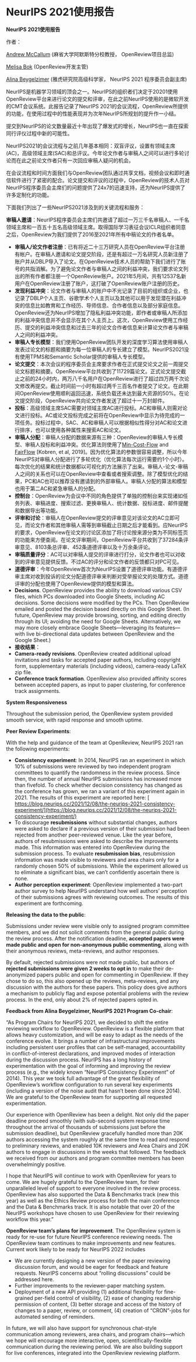 # NeurIPS 2021使用报告

**NeurIPS 2021使用报告**

作者：

[Andrew McCallum](https://people.cs.umass.edu/\~mccallum/) (麻省大学阿默斯特分校教授， OpenReview项目总监)

[Melisa Bok](https://www.cics.umass.edu/people/bok-melisa) (OpenReview开发主管)

[Alina Beygelzimer](https://hunch.net/\~beygel/) (雅虎研究院高级科学家， NeurIPS 2021 程序委员会副主席)

NeurIPS是机器学习领域的顶会之一。NeurIPS的组织者们决定于20201使用OpenReview平台来进行论文的提交和评审，在此之前NeurIPS使用的是微软开发的CMT会议系统。此报告记录了NeurIPS 2021的会议流程，OpenReview所提供的功能，在使用过程中的性能表现并为次年NeurIPS所规划的提升作一小结。

提交到NeurIPS的论文数量最近十年出现了爆发式的增长，NeurIPS也一直在探索同行评仪过程中新的可能性。

NeurIPS2021的会议流程与之前几年基本相同：双盲评议，设置有领域主席(AC)，高级领域主席(SAC)和总评议。今年论文作者与审稿人之间可以进行多轮讨论而在此之前论文作者只有一次回应审稿人疑问的机会。

在会议流程和时间方面我们与OpenReview团队通过共享文档，视频会议和即时通信软件进行了紧密的配合。论文提交和评议的过程中，OpenReview的技术人员对NeurIPS程序委员会主席们的问题提供了24x7的迅速支持，还为NeurIPS提供了许多定制化的功能。

下面我们列出了一些NeurIPS2021涉及到的关键流程和服务：

**审稿人邀请**：NeurIPS程序委员会主席们共邀请了超过一万三千名审稿人、一千名领域主席和一百五十五名高级领域主席。取得国际学习表征会议ICLR组织者同意之后，OpenReview为我们提供了2016至2021年所有中稿论文的作者名单。

* **审稿人/论文作者注册**：已有将近二十三万研究人员在OpenReview平台注册有帐户。在审稿人邀请和论文提交阶段，还是有超过一万名研究人员新注册了账户并从DBLP导入了论文。在OpenReview技术人员的帮助下我们进行了账号的共指消解。为了避免论文作者与审稿人之间的利益冲突，我们要求论文列出的所有作者都注册一个OpenReview账户。2021年5月间，共有12537名新用户在OpenReview注册了账户，这打破了OpenReview账户注册的历史。
* **发现利益冲突**：论文作者与审稿人的账户中不光记录了目前的组织或企业，也记录了DBLP个人主页、谷歌学术个人主页以及其他可以用于发现潜在利益冲突的信息比如教育和工作经历、导师信息、合作者信息以及部分家庭信息。OpenReview还为NeurIPS增加了隐私利益冲突功能，即作者或审稿人所添加的利益冲突信息并不会显示在其个人主页上。这次，OpenReview使用工作经历、提交的利益冲突信息和过去三年的论文合作者信息来计算论文作者与审稿人之间的利益冲突。
* **审稿人专长模型**：我们使用OpenReview团队开发的深度学习算法使用审稿人发表过论文的标题和摘要为每一位审稿人的专长建立了模型。NeurIPS2021没有使用TPMS和Semantic Scholar提供的审稿人专长模型。
* **论文提交**：本次会议的程序委员会主席要求作者在正式提交论文之前一周提交论文标题和摘要。OpenReview平台共收到了11729篇论文。正式论文提交截止之前的24小时内，两万八千名用户在OpenReview进行了超过四万两千次论文修改再提交。截止时间前一小时有超过两千三百名作者提交了论文。在此期间OpenReview使用顺利返回迅速，系统负载还未达到最大资源的50%。在论文提交阶段，OpenReview共向论文作者发送了超过十一万封邮件。
* **投标**：高级领域主席SAC需要对领域主席AC进行投标。AC和审稿人则需对论文进行投标。AC或论文投标完成之前将在OpenReview中显示为待完成的一项任务。投标过程中，SAC、AC和审稿人可以根据相似性得分对AC和论文进行排序，也可以使用各种属性来搜索AC和论文。
* **审稿人分配**：审稿人分配的数据来源有三种：OpenReview的审稿人专长模型、审稿人投标和利益冲突。优化算法则使用了[Min-Cost-Flow](https://developers.google.com/optimization/flow/mincostflow) and [FairFlow](https://arxiv.org/abs/1905.11924v1) \[Kobren, et al, 2019]。因为优化算法的参数很容易调整，所以今年NeurIPS对审稿人分配进行了多轮优化（优化算法每次运行需要约1个小时）。每次优化的结果和统计数据都以可视化的方法展示了出来。审稿人-论文-审稿人之间的关系也可以在OpenReview中查看或者搜索调整。除了模型优化的结果，PC和AC也可以推荐没有邀请到的外部审稿人。审稿人分配的算法和模型也用于第二AC和紧急审稿人的分配。
* **控制台**：OpenReview为会议中不同的角色提供了单独的控制台来实现诸如任务列表、审稿进度、搜索过滤、更换审稿人、统计数据、投标进度、邮件提醒和数据导出等功能。
* **评审和讨论**：审稿人在OpenReview提交的评审意见对该论文的AC立即可见，而论文作者和其他审稿人需等到审稿截止日期之后才能看到。应NeurIPS的要求，OpenReview在论文的讨论区添加了将讨论按来源分类为不同标签页的功能来方便查阅。在论文评审期间，OpenReview平台共收到了37284条评审意见、8103条总评审、452条道德评审以及十万余条评论。
* **审稿质量评分**：AC可以对审稿人提交的评审进行打分，论文作者也可以对收到的评审意见提供反馈。不过AC的评分和论文作者的反馈都只对PC可见。
* **道德评审**：今年OpenReview首次为NeurIPS设置了道德评审功能。有道德评审主席对收到投诉的论文分配道德评审来判断对受举报论文的处理方式。道德评审的分配也使用了OpenReview提供的模型和算法。
* **Decisions**. OpenReview provides the ability to download various CSV files, which PCs downloaded into Google Sheets, including AC decisions. Some decisions were modified by the PCs. Then OpenReview emailed and posted the decision based directly on this Google Sheet. (In future, OpenReview may provide browsing, sorting, and editing directly through its UI; avoiding the need for Google Sheets. Alternatively, we may more closely embrace Google Sheets––leveraging its features––with live bi-directional data updates between OpenReview and the Google Sheet.)
* **接收结果**：
* **Camera-ready revisions**. OpenReview created additional upload invitations and tasks for accepted paper authors, including copyright form, supplementary materials (including videos), camera-ready LaTeX zip file.
* **Conference track formation**. OpenReview also provided affinity scores between accepted papers, as input to paper clustering, for conference track assignments.

**System Responsiveness**

Throughout the submission period, the OpenReview system provided smooth service, with rapid response and smooth uptime.

**Peer Review Experiments**:

With the help and guidance of the team at OpenReview, NeurIPS 2021 ran the following experiments:

* **Consistency experiment**: In 2014, NeurIPS ran an experiment in which 10% of submissions were reviewed by two independent program committees to quantify the randomness in the review process. Since then, the number of annual NeurIPS submissions has increased more than fivefold. To check whether decision consistency has changed as the conference has grown, we ran a variant of this experiment again in 2021. Thе results of this experiment are reported here: ​[​https://blog.neurips.cc/2021/12/08/the-neurips-2021-consistency-experiment/](https://blog.neurips.cc/2021/12/08/the-neurips-2021-consistency-experiment/)
* To discourage **resubmissions** without substantial changes, authors were asked to declare if a previous version of their submission had been rejected from another peer-reviewed venue. Like the year before, authors of resubmissions were asked to describe the improvements made. This information was entered into OpenReview during the submission process. To evaluate **resubmission bias**, resubmission information was made visible to reviewers and area chairs only for a randomly chosen 50% of submissions. While the experiment allowed us to eliminate a significant bias, we can’t confidently ascertain there is none.
* **Author perception experiment**: OpenReview implemented a two-part author survey to help NeurIPS understand how well authors’ perception of their submissions agrees with reviewing outcomes. The results of this experiment are forthcoming.

**Releasing the data to the public**:

Submissions under review were visible only to assigned program committee members, and we did not solicit comments from the general public during the review process. After the notification deadline, **accepted papers were made public and open for non-anonymous public commenting**, along with their anonymous reviews, meta-reviews, and author responses.

By default, rejected submissions were not made public, but authors of **rejected submissions were given 2 weeks to opt in** to make their de-anonymized papers public and open for commenting in OpenReview. If they chose to do so, this also opened up the reviews, meta-reviews, and any discussion with the authors for these papers. This policy does give authors a mechanism to publicly flag and expose potential problems with the review process. In the end, only about 2% of rejected papers opted in.

**Feedback from Alina Beygelzimer, NeurIPS 2021 Program Co-chair**:

“As Program Chairs for NeurIPS 2021, we decided to shift the entire reviewing workflow to OpenReview. OpenReview is a flexible platform that allows heavy customization, and will be easy to adapt as the needs of the conference evolve. It brings a number of infrastructural improvements including persistent user profiles that can be self-managed, accountability in conflict-of-interest declarations, and improved modes of interaction during the discussion process. NeurIPS has a long history of experimentation with the goal of informing and improving the review process (e.g., the widely known “NeurIPS Consistency Experiment” of 2014). This year we took full advantage of the great flexibility of OpenReview’s workflow configuration to run several key experiments (including a version of the noise audit that hasn’t been done since 2014). We are grateful to the OpenReview team for supporting all requested experimentation.

Our experience with OpenReview has been a delight. Not only did the paper deadline proceed smoothly (with sub-second system response time throughout the arrival of thousands of submissions just before the submission deadline), but OpenReview gracefully handled more than 20K authors accessing the system roughly at the same time to read and respond to preliminary reviews, and enabled 10K reviewers and Area Chairs and 20K authors to engage in discussions in the weeks that followed. The feedback we received from our authors and program committee members has been overwhelmingly positive.

I hope that NeurIPS will continue to work with OpenReview for years to come. We are hugely grateful to the OpenReview team, for their unparalleled level of support to everyone involved in the review process. OpenReview has also supported the Data & Benchmarks track (new this year) as well as the Ethics Review process for both the main conference and the Data & Benchmarks track. It is also notable that over 20 of the NeurIPS workshops have chosen to use OpenReview for their reviewing workflow this year.”

**OpenReview team’s plans for improvement**. The OpenReview system is ready for re-use for future NeurIPS conference reviewing needs. The OpenReview team continues to make improvements and new features. Current work likely to be ready for NeurIPS 2022 includes

* We are currently designing a new version of the paper reviewing discussion forum, and would be eager for feedback and feature requests. NeurIPS concerns about “rolling discussions” could be addressed here.
* Further improvements to the reviewer-paper matching system.
* Deployment of a new API providing (1) additional flexibility for fine-grained per-field control of visibility, (2) ease of changing readership permission of content, (3) better storage and access of the history of changes to a paper, review, or comment, (4) creation of “CRON”-jobs for automated sending of reminders.

In future, we will also have support for synchronous chat-style communication among reviewers, area chairs, and program chairs––which we hope will encourage more interactive, open, scientifically-flexible communication during the reviewing period. We are also building support for live conferences, integrated into the OpenReview reviewing platform.

```
```
